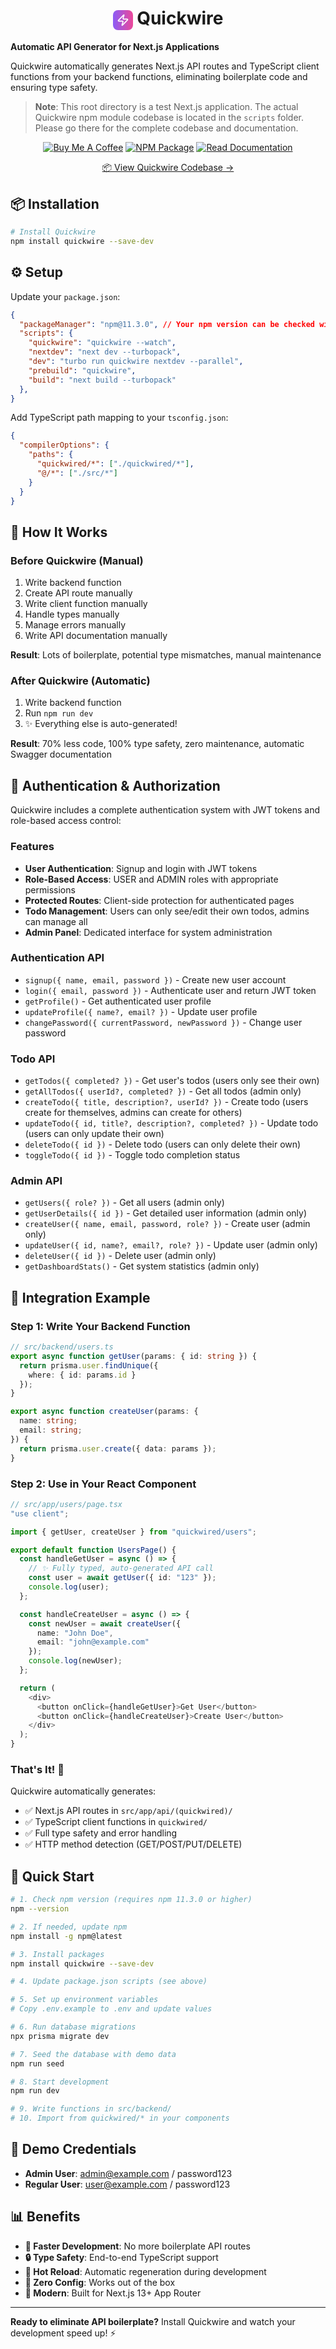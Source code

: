 # <div align="center"><div style="width: 32px; height: 32px; background: linear-gradient(to right, #8b5cf6, #ec4899); border-radius: 8px; display: inline-flex; align-items: center; justify-content: center; vertical-align: middle;"><svg xmlns="http://www.w3.org/2000/svg" width="20" height="20" viewBox="0 0 24 24" fill="none" stroke="white" stroke-width="2" stroke-linecap="round" stroke-linejoin="round"><path d="M4 14a1 1 0 0 1-.78-1.63l9.9-10.2a.5.5 0 0 1 .86.46l-1.92 6.02A1 1 0 0 0 13 10h7a1 1 0 0 1 .78 1.63l-9.9 10.2a.5.5 0 0 1-.86-.46l1.92-6.02A1 1 0 0 0 11 14z"/></svg></div> Quickwire</div> 

**Automatic API Generator for Next.js Applications**

Quickwire automatically generates Next.js API routes and TypeScript client functions from your backend functions, eliminating boilerplate code and ensuring type safety.

> **Note**: This root directory is a test Next.js application. The actual Quickwire npm module codebase is located in the `scripts` folder. Please go there for the complete codebase and documentation.

<div align="center">

[![Buy Me A Coffee](https://img.shields.io/badge/Buy%20Me%20A%20Coffee-FFDD00?style=for-the-badge&logo=buy-me-a-coffee&logoColor=black)](https://buymeacoffee.com/quickwire)
[![NPM Package](https://img.shields.io/badge/NPM%20Package-CB3837?style=for-the-badge&logo=npm&logoColor=white)](https://www.npmjs.com/package/quickwire)
[![Read Documentation](https://img.shields.io/badge/Read%20Documentation-4285F4?style=for-the-badge&logo=gitbook&logoColor=white)](https://ashrafbinahmad.github.io/quickwire/)

[📦 View Quickwire Codebase →](scripts/)

</div>

## 📦 Installation

```bash
# Install Quickwire
npm install quickwire --save-dev
```

## ⚙️ Setup

Update your `package.json`:

```json
{
  "packageManager": "npm@11.3.0", // Your npm version can be checked with "npm --version"
  "scripts": {
    "quickwire": "quickwire --watch",
    "nextdev": "next dev --turbopack",
    "dev": "turbo run quickwire nextdev --parallel",
    "prebuild": "quickwire",
    "build": "next build --turbopack"
  },
}
```

Add TypeScript path mapping to your `tsconfig.json`:

```json
{
  "compilerOptions": {
    "paths": {
      "quickwired/*": ["./quickwired/*"],
      "@/*": ["./src/*"]
    }
  }
}
```

## 🎯 How It Works

### Before Quickwire (Manual)

1. Write backend function
2. Create API route manually
3. Write client function manually
4. Handle types manually
5. Manage errors manually
6. Write API documentation manually

**Result**: Lots of boilerplate, potential type mismatches, manual maintenance

### After Quickwire (Automatic)

1. Write backend function
2. Run `npm run dev`
3. ✨ Everything else is auto-generated!

**Result**: 70% less code, 100% type safety, zero maintenance, automatic Swagger documentation

## 🔐 Authentication & Authorization

Quickwire includes a complete authentication system with JWT tokens and role-based access control:

### Features

- **User Authentication**: Signup and login with JWT tokens
- **Role-Based Access**: USER and ADMIN roles with appropriate permissions
- **Protected Routes**: Client-side protection for authenticated pages
- **Todo Management**: Users can only see/edit their own todos, admins can manage all
- **Admin Panel**: Dedicated interface for system administration

### Authentication API

- `signup({ name, email, password })` - Create new user account
- `login({ email, password })` - Authenticate user and return JWT token
- `getProfile()` - Get authenticated user profile
- `updateProfile({ name?, email? })` - Update user profile
- `changePassword({ currentPassword, newPassword })` - Change user password

### Todo API

- `getTodos({ completed? })` - Get user's todos (users only see their own)
- `getAllTodos({ userId?, completed? })` - Get all todos (admin only)
- `createTodo({ title, description?, userId? })` - Create todo (users create for themselves, admins can create for others)
- `updateTodo({ id, title?, description?, completed? })` - Update todo (users can only update their own)
- `deleteTodo({ id })` - Delete todo (users can only delete their own)
- `toggleTodo({ id })` - Toggle todo completion status

### Admin API

- `getUsers({ role? })` - Get all users (admin only)
- `getUserDetails({ id })` - Get detailed user information (admin only)
- `createUser({ name, email, password, role? })` - Create user (admin only)
- `updateUser({ id, name?, email?, role? })` - Update user (admin only)
- `deleteUser({ id })` - Delete user (admin only)
- `getDashboardStats()` - Get system statistics (admin only)

## 📝 Integration Example

### Step 1: Write Your Backend Function

```typescript
// src/backend/users.ts
export async function getUser(params: { id: string }) {
  return prisma.user.findUnique({
    where: { id: params.id }
  });
}

export async function createUser(params: {
  name: string;
  email: string;
}) {
  return prisma.user.create({ data: params });
}
```

### Step 2: Use in Your React Component

```typescript
// src/app/users/page.tsx
"use client";

import { getUser, createUser } from "quickwired/users";

export default function UsersPage() {
  const handleGetUser = async () => {
    // ✨ Fully typed, auto-generated API call
    const user = await getUser({ id: "123" });
    console.log(user);
  };

  const handleCreateUser = async () => {
    const newUser = await createUser({
      name: "John Doe",
      email: "john@example.com"
    });
    console.log(newUser);
  };

  return (
    <div>
      <button onClick={handleGetUser}>Get User</button>
      <button onClick={handleCreateUser}>Create User</button>
    </div>
  );
}
```

### That's It! 🎉

Quickwire automatically generates:
- ✅ Next.js API routes in `src/app/api/(quickwired)/`
- ✅ TypeScript client functions in `quickwired/`
- ✅ Full type safety and error handling
- ✅ HTTP method detection (GET/POST/PUT/DELETE)


## 🚀 Quick Start

```bash
# 1. Check npm version (requires npm 11.3.0 or higher)
npm --version

# 2. If needed, update npm
npm install -g npm@latest

# 3. Install packages
npm install quickwire --save-dev

# 4. Update package.json scripts (see above)

# 5. Set up environment variables
# Copy .env.example to .env and update values

# 6. Run database migrations
npx prisma migrate dev

# 7. Seed the database with demo data
npm run seed

# 8. Start development
npm run dev

# 9. Write functions in src/backend/
# 10. Import from quickwired/* in your components
```

## 🔐 Demo Credentials

- **Admin User**: admin@example.com / password123
- **Regular User**: user@example.com / password123

## 📊 Benefits

- **🚄 Faster Development**: No more boilerplate API routes
- **🔒 Type Safety**: End-to-end TypeScript support
- **🔄 Hot Reload**: Automatic regeneration during development
- **🎯 Zero Config**: Works out of the box
- **📱 Modern**: Built for Next.js 13+ App Router

---

**Ready to eliminate API boilerplate?** Install Quickwire and watch your development speed up! ⚡
